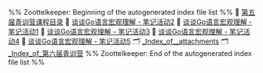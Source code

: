 %% Zoottelkeeper: Beginning of the autogenerated index file list  %%
📄 [第五届青训营课程目录](10-ComputeScience/GoLang/字节-Go语言基础训练营/第五届青训营课程目录.md)
📄 [谈谈Go语言宏观理解  - 笔记活动2](10-ComputeScience/GoLang/字节-Go语言基础训练营/谈谈Go语言宏观理解%20%20-%20笔记活动2.md)
📄 [谈谈Go语言宏观理解 - 笔记活动1](10-ComputeScience/GoLang/字节-Go语言基础训练营/谈谈Go语言宏观理解%20-%20笔记活动1.md)
📄 [谈谈Go语言宏观理解 - 笔记活动3](10-ComputeScience/GoLang/字节-Go语言基础训练营/谈谈Go语言宏观理解%20-%20笔记活动3.md)
📄 [谈谈Go语言宏观理解 - 笔记活动4](10-ComputeScience/GoLang/字节-Go语言基础训练营/谈谈Go语言宏观理解%20-%20笔记活动4.md)
📄 [谈谈Go语言宏观理解 - 笔记活动5](10-ComputeScience/GoLang/字节-Go语言基础训练营/谈谈Go语言宏观理解%20-%20笔记活动5.md)
🗂️ [_Index_of__attachments](10-ComputeScience/GoLang/字节-Go语言基础训练营/_attachments/_Index_of__attachments)
🗂️ [_Index_of_第六届青训营](10-ComputeScience/GoLang/字节-Go语言基础训练营/第六届青训营/_Index_of_第六届青训营)
%% Zoottelkeeper: End of the autogenerated index file list  %%
